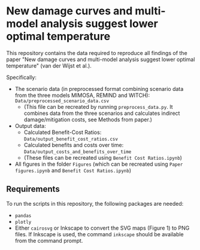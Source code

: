 # New damage curves and multi-model analysis suggest lower optimal temperature

This repository contains the data required to reproduce all findings of the paper "New damage curves and multi-model analysis suggest lower optimal temperature" (van der Wijst et al.).

Specifically:
* The scenario data (in preprocessed format combining scenario data from the three models MIMOSA, REMIND and WITCH): `Data/preprocessed_scenario_data.csv`
  * (This file can be recreated by running `preprocess_data.py`. It combines data from the three scenarios and calculates indirect damage/mitigation costs, see Methods from paper.)
* Output data:
  * Calculated Benefit-Cost Ratios: `Data/output_benefit_cost_ratios.csv`
  * Calculated benefits and costs over time: `Data/output_costs_and_benefits_over_time`
  * (These files can be recreated using `Benefit Cost Ratios.ipynb`)
* All figures in the folder `Figures` (which can be recreated using `Paper figures.ipynb` and `Benefit Cost Ratios.ipynb`)

## Requirements
To run the scripts in this repository, the following packages are needed:
* `pandas`
* `plotly`
* Either `cairosvg` or Inkscape to convert the SVG maps (Figure 1) to PNG files. If Inkscape is used, the command `inkscape` should be available from the command prompt.
